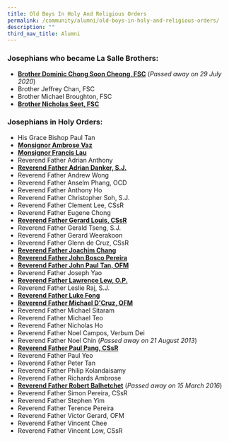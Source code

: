 ```yaml
---
title: Old Boys In Holy And Religious Orders
permalink: /community/alumni/old-boys-in-holy-and-religious-orders/
description: ""
third_nav_title: Alumni
---
```

### Josephians who became La Salle Brothers:

*   [**Brother Dominic Chong Soon Cheong, FSC**](http://www.lasalle-lead.org/lead-stories/lead-story-341) (_Passed away on 29 July 2020_)
*   Brother Jeffrey Chan, FSC
*   Brother Michael Broughton, FSC
*   [**Brother Nicholas Seet, FSC**](https://issuu.com/sji-books/docs/lumen9-june2015/1?ff)

  

### Josephians in Holy Orders:

*   His Grace Bishop Paul Tan
*   **[Monsignor Ambrose Vaz](https://issuu.com/sji-books/docs/lumen10-dec2015/1?ff)**
*   [**Monsignor Francis Lau**](https://issuu.com/sji-books/docs/lumen13-june2017/1?ff)
*   Reverend Father Adrian Anthony
*   [**Reverend Father Adrian Danker, S.J.**](https://issuu.com/sji-books/docs/lumen_2-2013_issue6b/1?ff)
*   Reverend Father Andrew Wong
*   Reverend Father Anselm Phang, OCD
*   Reverend Father Anthony Ho
*   Reverend Father Christopher Soh, S.J.
*   Reverend Father Clement Lee, CSsR
*   Reverend Father Eugene Chong
*   [**Reverend Father Gerard Louis, CSsR**](https://issuu.com/sji-books/docs/lumen3-2012/1?ff)
*   Reverend Father Gerald Tseng, S.J.
*   Reverend Father Gerard Weerakoon
*   Reverend Father Glenn de Cruz, CSsR
*   [**Reverend Father Joachim Chang**](https://issuu.com/sji-books/docs/lumen16-dec2018/1?ff)
*   **[Reverend Father John Bosco Pereira](https://www.sji.edu.sg/news-and-events/sji-publications/for-others)**
*   [**Reverend Father John Paul Tan, OFM**](https://issuu.com/sji-books/docs/lumen_4-2012/1?ff)
*   Reverend Father Joseph Yao
*   [**Reverend Father Lawrence Lew, O.P.**](https://issuu.com/sji-books/docs/lumen_2-2011_web2/1?ff)
*   Reverend Father Leslie Raj, S.J.
*   [**Reverend Father Luke Fong**](https://issuu.com/sji-books/docs/lumen_8-2014/1?ff)
*   [**Reverend Father Michael D'Cruz, OFM**](https://issuu.com/sji-books/docs/lumen_issue_1/1?ff)
*   Reverend Father Michael Sitaram
*   Reverend Father Michael Teo
*   Reverend Father Nicholas Ho
*   Reverend Father Noel Campos, Verbum Dei
*   Reverend Father Noel Chin (_Passed away on 21 August 2013_)
*   [**Reverend Father Paul Pang, CSsR**](https://issuu.com/sji-books/docs/lumen12-dec2016/1?ff)
*   Reverend Father Paul Yeo
*   Reverend Father Peter Tan
*   Reverend Father Philip Kolandaisamy
*   Reverend Father Richards Ambrose
*   [**Reverend Father Robert Balhetchet**](https://www.sji.edu.sg/news-and-events/news-highlights/2016#_ptoh_66956) (_Passed away on 15 March 2016_)
*   Reverend Father Simon Pereira, CSsR
*   Reverend Father Stephen Yim
*   Reverend Father Terence Pereira
*   Reverend Father Victor Gerard, OFM
*   Reverend Father Vincent Chee
*   Reverend Father Vincent Low, CSsR